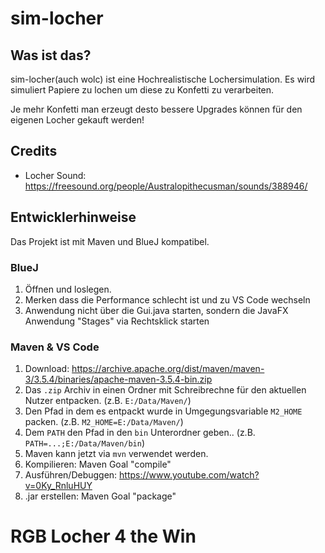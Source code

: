 # sim-locher

## Was ist das?

sim-locher(auch wolc) ist eine Hochrealistische Lochersimulation. Es wird simuliert Papiere zu lochen um diese zu Konfetti zu verarbeiten.

Je mehr Konfetti man erzeugt desto bessere Upgrades können für den eigenen Locher gekauft werden!

## Credits

* Locher Sound: https://freesound.org/people/Australopithecusman/sounds/388946/

## Entwicklerhinweise

Das Projekt ist mit Maven und BlueJ kompatibel.

### BlueJ

1. Öffnen und loslegen.
2. Merken dass die Performance schlecht ist und zu VS Code wechseln
3. Anwendung nicht über die Gui.java starten, sondern die JavaFX Anwendung "Stages" via Rechtsklick starten

### Maven & VS Code

1. Download: https://archive.apache.org/dist/maven/maven-3/3.5.4/binaries/apache-maven-3.5.4-bin.zip
2. Das `.zip` Archiv in einen Ordner mit Schreibrechne für den aktuellen Nutzer entpacken. (z.B. `E:/Data/Maven/`)
3. Den Pfad in dem es entpackt wurde in Umgegungsvariable `M2_HOME` packen. (z.B. `M2_HOME=E:/Data/Maven/`)
4. Dem `PATH` den Pfad in den `bin` Unterordner geben.. (z.B. `PATH=...;E:/Data/Maven/bin`)
5. Maven kann jetzt via `mvn` verwendet werden.
6. Kompilieren: Maven Goal "compile"
7. Ausführen/Debuggen: https://www.youtube.com/watch?v=0Ky_RnluHUY
8. .jar erstellen: Maven Goal "package"
 
# RGB Locher 4 the Win
